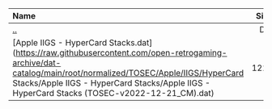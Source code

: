 |Name|Size|
|:---|---:|
|[..](../index.html)|DIR|
|[Apple IIGS - HyperCard Stacks.dat](https://raw.githubusercontent.com/open-retrogaming-archive/dat-catalog/main/root/normalized/TOSEC/Apple/IIGS/HyperCard Stacks/Apple IIGS - HyperCard Stacks/Apple IIGS - HyperCard Stacks (TOSEC-v2022-12-21_CM).dat)|1211|
